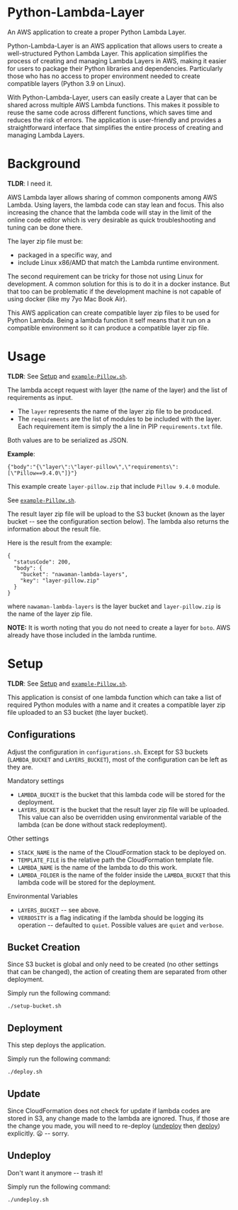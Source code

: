 # Python-Lambda-Layer
An AWS application to create a proper Python Lambda Layer.

Python-Lambda-Layer is an AWS application that allows users to create a well-structured Python Lambda Layer.
This application simplifies the process of creating and managing Lambda Layers in AWS, making it easier for users to package their Python libraries and dependencies.
Particularly those who has no access to proper environment needed to create compatible layers (Python 3.9 on Linux).

With Python-Lambda-Layer, users can easily create a Layer that can be shared across multiple AWS Lambda functions.
This makes it possible to reuse the same code across different functions, which saves time and reduces the risk of errors.
The application is user-friendly and provides a straightforward interface that simplifies the entire process of creating and managing Lambda Layers.

# Background

__TLDR__: I need it.

AWS Lambda layer allows sharing of common components among AWS Lambda.
Using layers, the lambda code can stay lean and focus.
This also increasing the chance that the lambda code will stay in the limit of the online code editor
    which is very desirable as quick troubleshooting and tuning can be done there.

The layer zip file must be:
- packaged in a specific way, and
- include Linux x86/AMD that match the Lambda runtime environment.

The second requirement can be tricky for those not using Linux for development.
A common solution for this is to do it in a docker instance.
But that too can be problematic if the development machine is not capable of using docker (like my 7yo Mac Book Air).

This AWS application can create compatible layer zip files to be used for Python Lambda.
Being a lambda function it self means that it run on a compatible environment so it can produce a compatible layer zip file.

# Usage

__TLDR__: See [Setup](#setup) and [`example-Pillow.sh`](example-Pillow.sh).

The lambda accept request with layer (the name of the layer) and the list of requirements as input.

- The `layer` represents the name of the layer zip file to be produced.
- The `requirements` are the list of modules to be included with the layer.
  Each requirement item is simply the a line in PIP `requirements.txt` file.

Both values are to be serialized as JSON.

__Example__:
```
{"body":"{\"layer\":\"layer-pillow\",\"requirements\": [\"Pillow==9.4.0\"]}"}
```
This example create `layer-pillow.zip` that include `Pillow 9.4.0` module.

See [`example-Pillow.sh`](example-Pillow.sh).

The result layer zip file will be upload to the S3 bucket (known as the layer bucket -- see the configuration section below).
The lambda also returns the information about the result file.

Here is the result from the example:
```
{
  "statusCode": 200,
  "body": {
    "bucket": "nawaman-lambda-layers",
    "key": "layer-pillow.zip"
  }
}
```
where `nawaman-lambda-layers` is the layer bucket and `layer-pillow.zip` is the name of the layer zip file.

__NOTE:__ It is worth noting that you do not need to create a layer for `boto`. AWS already have those included in the lambda runtime.


# Setup

__TLDR__: See [Setup](#setup) and [`example-Pillow.sh`](example-Pillow.sh).

This application is consist of one lambda function which can take a list of required Python modules with a name
  and it creates a compatible layer zip file uploaded to an S3 bucket (the layer bucket).

## Configurations
Adjust the configuration in `configurations.sh`.
Except for S3 buckets (`LAMBDA_BUCKET` and `LAYERS_BUCKET`), most of the configuration can be left as they are.

Mandatory settings
- `LAMBDA_BUCKET` is the bucket that this lambda code will be stored for the deployment.
- `LAYERS_BUCKET` is the bucket that the result layer zip file will be uploaded.
  This value can also be overridden using environmental variable of the lambda (can be done without stack redeployment).

Other settings
- `STACK_NAME` is the name of the CloudFormation stack to be deployed on.
- `TEMPLATE_FILE` is the relative path the CloudFormation template file.
- `LAMBDA_NAME` is the name of the lambda to do this work.
- `LAMBDA_FOLDER` is the name of the folder inside the `LAMBDA_BUCKET` that this lambda code will be stored for the deployment.

Environmental Variables
- `LAYERS_BUCKET` -- see above.
- `VERBOSITY` is a flag indicating if the lambda should be logging its operation -- defaulted to `quiet`.
  Possible values are `quiet` and `verbose`.

## Bucket Creation
Since S3 bucket is global and only need to be created (no other settings that can be changed),
  the action of creating them are separated from other deployment.

Simply run the following command:
```
./setup-bucket.sh
```

## Deployment
This step deploys the application.

Simply run the following command:
```
./deploy.sh
```

## Update
Since CloudFormation does not check for update if lambda codes are stored in S3,
  any change made to the lambda are ignored.
Thus, if those are the change you made, you will need to re-deploy ([undeploy](#undeploy) then [deploy](#deployment)) explicitly. :frowning: -- sorry.

## Undeploy
Don't want it anymore -- trash it!

Simply run the following command:
```
./undeploy.sh
```
